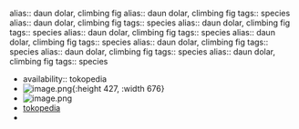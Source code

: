 alias:: daun dolar, climbing fig
alias:: daun dolar, climbing fig
tags:: species
alias:: daun dolar, climbing fig
tags:: species
alias:: daun dolar, climbing fig
tags:: species
alias:: daun dolar, climbing fig
tags:: species
alias:: daun dolar, climbing fig
tags:: species
alias:: daun dolar, climbing fig
tags:: species
alias:: daun dolar, climbing fig
tags:: species
alias:: daun dolar, climbing fig
tags:: species

- availability:: tokopedia
- ![image.png](https://peach-geographical-bat-397.mypinata.cloud/ipfs/QmVsv7Ajn1UfdBxoHW3jKdmEeWEwhwwK3WmgVpfM6gqUVc){:height 427, :width 676}
- ![image.png](https://peach-geographical-bat-397.mypinata.cloud/ipfs/QmRhitqFhLwR7DDXnAH5E4CsoBkkkYyhuAtcZujb1nD2m6)
- [tokopedia](https://www.tokopedia.com/safataman/tanaman-hias-ficus-pumila-tanaman-hias-dollar-rambat-daun-kecil?extParam=ivf%3Dfalse%26src%3Dsearch)
-
